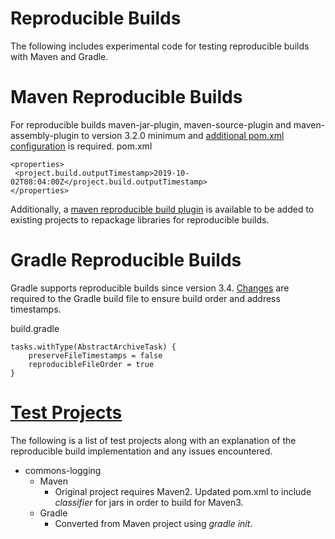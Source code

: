# Reproducible Builds
The following includes experimental code for testing reproducible builds with Maven and Gradle.

# Maven Reproducible Builds
For reproducible builds maven-jar-plugin, maven-source-plugin and maven-assembly-plugin to version 3.2.0 minimum and [additional pom.xml configuration](https://maven.apache.org/guides/mini/guide-reproducible-builds.html) is required.
pom.xml
```
<properties>
 <project.build.outputTimestamp>2019-10-02T08:04:00Z</project.build.outputTimestamp>
</properties>
```

Additionally, a [maven reproducible build plugin](http://zlika.github.io/reproducible-build-maven-plugin/) is available to be added to existing projects to repackage libraries for reproducible builds.

# Gradle Reproducible Builds
Gradle supports reproducible builds since version 3.4. [Changes](https://docs.gradle.org/3.4/userguide/working_with_files.html#sec:reproducible_archives) are required to the Gradle build file to ensure build order and address timestamps.

build.gradle
```
tasks.withType(AbstractArchiveTask) {
    preserveFileTimestamps = false
    reproducibleFileOrder = true
}
```

# [Test Projects](./test-projects)
The following is a list of test projects along with an explanation of the reproducible build implementation and any issues encountered.
- commons-logging 
    - Maven 
        - Original project requires Maven2. Updated pom.xml to include _classifier_ for jars in order to build for Maven3.
    - Gradle 
        - Converted from Maven project using _gradle init_.